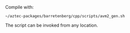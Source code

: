 Compile with:

```
~/aztec-packages/barretenberg/cpp/scripts/avm2_gen.sh
```

The script can be invoked from any location.
